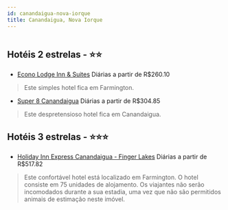 ```yaml
---
id: canandaigua-nova-iorque
title: Canandaigua, Nova Iorque
---
```


<center><img src="http://photos.hotelbeds.com/giata/33/334551/334551a_hb_a_008.jpg" alt="" /></center>


## Hotéis 2 estrelas - ⭐️⭐️

-    [Econo Lodge Inn & Suites](https://www.hurb.com/hoteis/canandaigua/econo-lodge-inn-suites-JNP-JP539344?cmp=18055) Diárias a partir de R$260.10
   > Este simples hotel fica em Farmington. 
-    [Super 8 Canandaigua](https://www.hurb.com/hoteis/canandaigua/super-8-canandaigua-JNP-JP186227?cmp=18055) Diárias a partir de R$304.85
   > Este despretensioso hotel fica em Canandaigua. 

## Hotéis 3 estrelas - ⭐️⭐️⭐️

-    [Holiday Inn Express Canandaigua - Finger Lakes](https://www.hurb.com/hoteis/canandaigua/holiday-inn-express-canandaigua-finger-lakes-JNP-JP256552?cmp=18055) Diárias a partir de R$517.82
   > Este confortável hotel está localizado em Farmington. O hotel consiste em 75 unidades de alojamento. Os viajantes não serão incomodados durante a sua estadia, uma vez que não são permitidos animais de estimação neste imóvel. 
